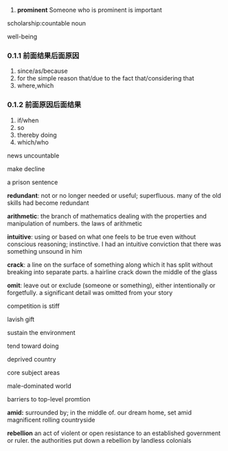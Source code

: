 1. **prominent**
Someone who is prominent is important

scholarship:countable noun

well-being

### 0.1.1 前面结果后面原因
1. since/as/because 
2. for the simple reason that/due to the fact that/considering that 
3. where,which

### 0.1.2 前面原因后面结果
1. if/when 
2. so
3. thereby doing 
4. which/who

news uncountable

make decline

a prison sentence

**redundant**: 
not or no longer needed or useful; superfluous.
many of the old skills had become redundant

**arithmetic**:
the branch of mathematics dealing with the properties and manipulation of numbers.
the laws of arithmetic

**intuitive**:
using or based on what one feels to be true even without conscious reasoning; instinctive.
I had an intuitive conviction that there was something unsound in him

**crack**:
a line on the surface of something along which it has split without breaking into separate parts.
a hairline crack down the middle of the glass

**omit**:
leave out or exclude (someone or something), either intentionally or forgetfully.
a significant detail was omitted from your story

competition is stiff

lavish gift

sustain the environment

tend toward doing

deprived country

core subject areas

male-dominated world

barriers to top-level promtion

**amid:**
surrounded by; in the middle of.
our dream home, set amid magnificent rolling countryside

**rebellion**
an act of violent or open resistance to an established government or ruler.
the authorities put down a rebellion by landless colonials